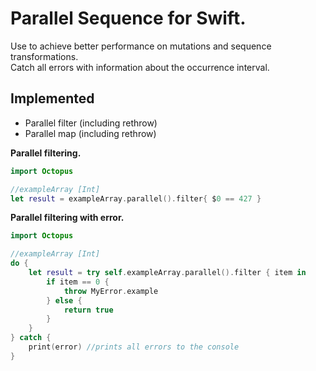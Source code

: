 # Parallel Sequence for Swift. 

Use to achieve better performance on mutations and sequence transformations.  
Catch all errors with information about the occurrence interval.
## Implemented

 - Parallel filter (including rethrow)
 - Parallel map (including rethrow)

<b>Parallel filtering.</b>
```swift
import Octopus

//exampleArray [Int]
let result = exampleArray.parallel().filter{ $0 == 427 }

```

<b>Parallel filtering with error.</b>
```swift
import Octopus

//exampleArray [Int]
do {
    let result = try self.exampleArray.parallel().filter { item in
        if item == 0 {
            throw MyError.example
        } else {
            return true
        }
    }
} catch {
    print(error) //prints all errors to the console
}

```